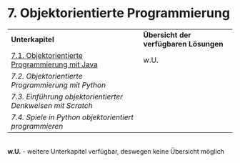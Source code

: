 # 7. Objektorientierte Programmierung

<table>
  <tr>
    <td><strong>Unterkapitel</strong></td>
    <td><strong>Übersicht der verfügbaren Lösungen</strong></td>
  </tr>
  <tr>
    <td><a href="7/7.1.%20Objektorientierte%20Programmierung%20mit%20Java.md">7.1. Objektorientierte Programmierung mit Java</a></td>
    <td>w.U.</td>
  </tr>
  <tr>
    <td><em>7.2. Objektorientierte Programmierung mit Python</em></td>
    <td></td>
  </tr>
  <tr>
    <td><em>7.3. Einführung objektorientierter Denkweisen mit Scratch</em></td>
    <td></td>
  </tr>
  <tr>
    <td><em>7.4. Spiele in Python objektorientiert programmieren</em></td>
    <td></td>
  </tr>
</table>  
  
<br/>
<strong>w.U.</strong> - weitere Unterkapitel verfügbar, deswegen keine Übersicht möglich
